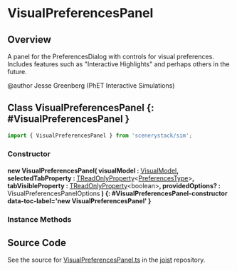 # VisualPreferencesPanel

## Overview

A panel for the PreferencesDialog with controls for visual preferences. Includes features such as
"Interactive Highlights" and perhaps others in the future.

@author Jesse Greenberg (PhET Interactive Simulations)

## Class VisualPreferencesPanel {: #VisualPreferencesPanel }


```js
import { VisualPreferencesPanel } from 'scenerystack/sim';
```
### Constructor

#### new VisualPreferencesPanel( visualModel : <span style="font-weight: 400;">[VisualModel](../sim/PreferencesModel.md#VisualModel)</span>, selectedTabProperty : <span style="font-weight: 400;">[TReadOnlyProperty](../axon/TReadOnlyProperty.md)&lt;[PreferencesType](../joist/PreferencesType.md)&gt;</span>, tabVisibleProperty : <span style="font-weight: 400;">[TReadOnlyProperty](../axon/TReadOnlyProperty.md)&lt;<span style="color: hsla(calc(var(--md-hue) + 180deg),80%,40%,1);">boolean</span>&gt;</span>, providedOptions? : <span style="font-weight: 400;">VisualPreferencesPanelOptions</span> ) {: #VisualPreferencesPanel-constructor data-toc-label='new VisualPreferencesPanel' }

### Instance Methods





## Source Code

See the source for [VisualPreferencesPanel.ts](https://github.com/phetsims/joist/blob/main/js/preferences/VisualPreferencesPanel.ts) in the [joist](https://github.com/phetsims/joist) repository.
